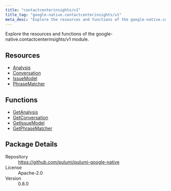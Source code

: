 ```yaml
---
title: "contactcenterinsights/v1"
title_tag: "google-native.contactcenterinsights/v1"
meta_desc: "Explore the resources and functions of the google-native.contactcenterinsights/v1 module."
---
```


<!-- WARNING: this file was generated by Pulumi Docs Generator. -->
<!-- Do not edit by hand unless you're certain you know what you are doing! -->

Explore the resources and functions of the google-native.contactcenterinsights/v1 module.

<h2 id="resources">Resources</h2>
<ul class="api">
    <li><a href="analysis" title="Analysis"><span class="symbol resource"></span>Analysis</a></li>
    <li><a href="conversation" title="Conversation"><span class="symbol resource"></span>Conversation</a></li>
    <li><a href="issuemodel" title="IssueModel"><span class="symbol resource"></span>IssueModel</a></li>
    <li><a href="phrasematcher" title="PhraseMatcher"><span class="symbol resource"></span>PhraseMatcher</a></li>
</ul>

<h2 id="functions">Functions</h2>
<ul class="api">
    <li><a href="getanalysis" title="GetAnalysis"><span class="symbol function"></span>GetAnalysis</a></li>
    <li><a href="getconversation" title="GetConversation"><span class="symbol function"></span>GetConversation</a></li>
    <li><a href="getissuemodel" title="GetIssueModel"><span class="symbol function"></span>GetIssueModel</a></li>
    <li><a href="getphrasematcher" title="GetPhraseMatcher"><span class="symbol function"></span>GetPhraseMatcher</a></li>
</ul>

<h2 id="package-details">Package Details</h2>
<dl class="package-details">
	<dt>Repository</dt>
	<dd><a href="https://github.com/pulumi/pulumi-google-native">https://github.com/pulumi/pulumi-google-native</a></dd>
	<dt>License</dt>
	<dd>Apache-2.0</dd>
	<dt>Version</dt>
	<dd>0.8.0</dd>
</dl>

